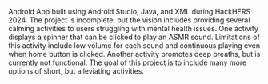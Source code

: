 Android App built using Android Studio, Java, and XML during HackHERS 2024.
The project is incomplete, but the vision includes providing several calming activities to users struggling with mental health issues. 
One activity displays a spinner that can be clicked to play an ASMR sound. Limitations of this activity include low volume for each sound and continuous playing even when home button is clicked.
Another activity promotes deep breaths, but is currently not functional.
The goal of this project is to include many more options of short, but alleviating activities.
